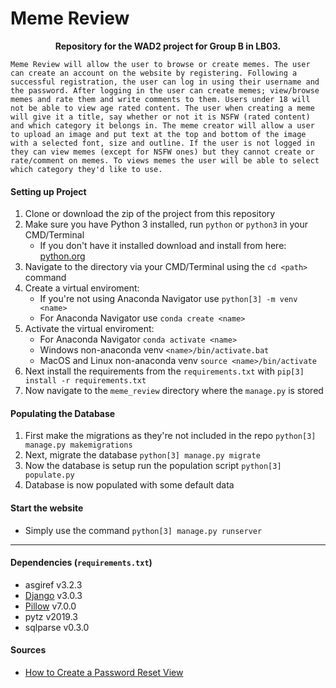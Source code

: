 # Meme Review
<center><b>Repository for the WAD2 project for Group B in LB03.</b></center>

```Meme Review will allow the user to browse or create memes. The user can create an account on the website by registering. Following a successful registration, the user can log in using their username and the password. After logging in the user can create memes; view/browse memes and rate them and write comments to them. Users under 18 will not be able to view age rated content. The user when creating a meme will give it a title, say whether or not it is NSFW (rated content) and which category it belongs in. The meme creator will allow a user to upload an image and put text at the top and bottom of the image with a selected font, size and outline. If the user is not logged in they can view memes (except for NSFW ones) but they cannot create or rate/comment on memes. To views memes the user will be able to select which category they'd like to use.```

#### Setting up Project
1. Clone or download the zip of the project from this repository
2. Make sure you have Python 3 installed, run `python` or `python3` in your CMD/Terminal
   * If you don't have it installed download and install from here: [python.org](https://www.python.org/)
3. Navigate to the directory via your CMD/Terminal using the `cd <path>` command
4. Create a virtual enviroment:
   * If you're not using Anaconda Navigator use `python[3] -m venv <name>`
   * For Anaconda Navigator use `conda create <name>`
5. Activate the virtual enviroment:
   * For Anaconda Navigator `conda activate <name>`
   * Windows non-anaconda venv `<name>/bin/activate.bat`
   * MacOS and Linux non-anaconda venv `source <name>/bin/activate`
6. Next install the requirements from the `requirements.txt` with `pip[3] install -r requirements.txt`
7. Now navigate to the `meme_review` directory where the `manage.py` is stored

#### Populating the Database
1. First make the migrations as they're not included in the repo `python[3] manage.py makemigrations`
2. Next, migrate the database `python[3] manage.py migrate`
3. Now the database is setup run the population script `python[3] populate.py`
4. Database is now populated with some default data

#### Start the website
* Simply use the command `python[3] manage.py runserver`

---

#### Dependencies (`requirements.txt`)
* asgiref v3.2.3
* [Django](https://www.djangoproject.com/) v3.0.3
* [Pillow](https://pillow.readthedocs.io/en/stable/) v7.0.0
* pytz v2019.3
* sqlparse v0.3.0

#### Sources
* [How to Create a Password Reset View](https://simpleisbetterthancomplex.com/tutorial/2016/09/19/how-to-create-password-reset-view.html)
